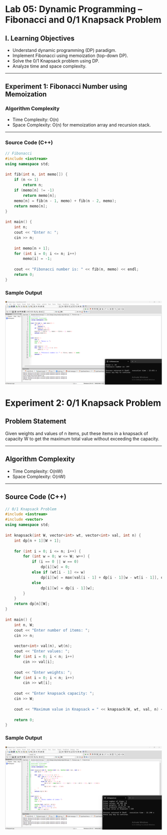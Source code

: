 # Lab 05: Dynamic Programming – Fibonacci and 0/1 Knapsack Problem

## I. Learning Objectives
- Understand dynamic programming (DP) paradigm.
- Implement Fibonacci using memoization (top-down DP).
- Solve the 0/1 Knapsack problem using DP.
- Analyze time and space complexity.

---

## Experiment 1: Fibonacci Number using Memoization

### Algorithm Complexity
- Time Complexity: O(n)
- Space Complexity: O(n) for memoization array and recursion stack.

---

### Source Code (C++)
```cpp
// Fibonacci
#include <iostream>
using namespace std;

int fib(int n, int memo[]) {
    if (n <= 1)
        return n;
    if (memo[n] != -1)
        return memo[n];
    memo[n] = fib(n - 1, memo) + fib(n - 2, memo);
    return memo[n];
}

int main() {
    int n;
    cout << "Enter n: ";
    cin >> n;

    int memo[n + 1];
    for (int i = 0; i <= n; i++)
        memo[i] = -1;

    cout << "Fibonacci number is: " << fib(n, memo) << endl;
    return 0;
}
```
### Sample Output

![Linear Search Output](https://github.com/SHUVO-05/CSE-2202-Algorithm-Design-and-Analysis-Sessional/blob/main/Lab%20report%2005/Fibonacci.png)


# Experiment 2: 0/1 Knapsack Problem

## Problem Statement
Given weights and values of n items, put these items in a knapsack of capacity W to get the maximum total value without exceeding the capacity.

---

## Algorithm Complexity
- Time Complexity: O(nW)
- Space Complexity: O(nW)

---

## Source Code (C++)
```cpp
// 0/1 Knapsack Problem
#include <iostream>
#include <vector>
using namespace std;

int knapsack(int W, vector<int> wt, vector<int> val, int n) {
    int dp[n + 1][W + 1];

    for (int i = 0; i <= n; i++) {
        for (int w = 0; w <= W; w++) {
            if (i == 0 || w == 0)
                dp[i][w] = 0;
            else if (wt[i - 1] <= w)
                dp[i][w] = max(val[i - 1] + dp[i - 1][w - wt[i - 1]], dp[i - 1][w]);
            else
                dp[i][w] = dp[i - 1][w];
        }
    }
    return dp[n][W];
}

int main() {
    int n, W;
    cout << "Enter number of items: ";
    cin >> n;

    vector<int> val(n), wt(n);
    cout << "Enter values: ";
    for (int i = 0; i < n; i++)
        cin >> val[i];

    cout << "Enter weights: ";
    for (int i = 0; i < n; i++)
        cin >> wt[i];

    cout << "Enter knapsack capacity: ";
    cin >> W;

    cout << "Maximum value in Knapsack = " << knapsack(W, wt, val, n) << endl;

    return 0;
}
```
### Sample Output

![Linear Search Output](https://github.com/SHUVO-05/CSE-2202-Algorithm-Design-and-Analysis-Sessional/blob/main/Lab%20report%2005/Knapsack.png)
